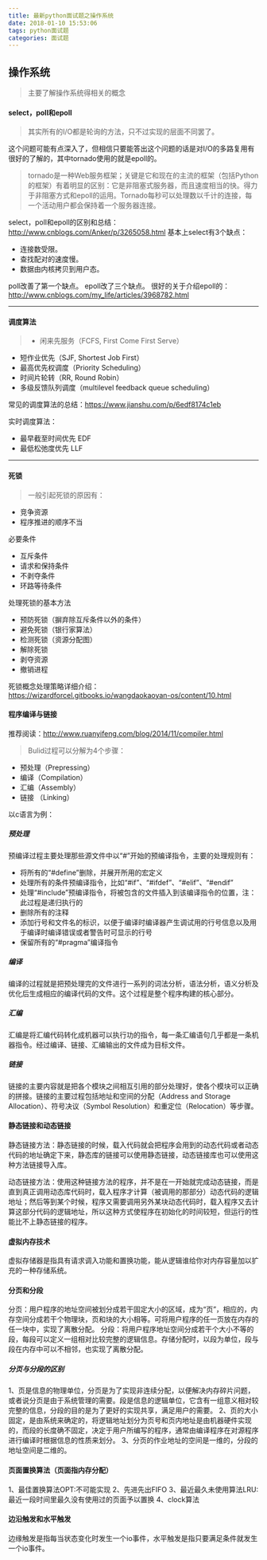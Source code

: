 ```yaml
---
title: 最新python面试题之操作系统
date: 2018-01-10 15:53:06
tags: python面试题
categories: 面试题
---
```



## 操作系统
> 主要了解操作系统得相关的概念

#### select，poll和epoll
> 其实所有的I/O都是轮询的方法，只不过实现的层面不同罢了。

这个问题可能有点深入了，但相信只要能答出这个问题的话是对I/O的多路复用有很好的了解的，其中tornado使用的就是epoll的。
> tornado是一种Web服务框架；关键是它和现在的主流的框架（包括Python的框架）有着明显的区别：它是非阻塞式服务器，而且速度相当的快。得力于非阻塞方式和epoll的运用。Tornado每秒可以处理数以千计的连接，每一个活动用户都会保持着一个服务器连接。

select，poll和epoll的区别和总结：http://www.cnblogs.com/Anker/p/3265058.html
基本上select有3个缺点：
- 连接数受限。
- 查找配对的速度慢。
- 数据由内核拷贝到用户态。

poll改善了第一个缺点。
epoll改了三个缺点。
很好的关于介绍epoll的：http://www.cnblogs.com/my_life/articles/3968782.html


---
#### 调度算法
> - 闲来先服务（FCFS, First Come First Serve）
- 短作业优先（SJF, Shortest Job First）
- 最高优先权调度（Priority Scheduling）
- 时间片轮转（RR, Round Robin）
- 多级反馈队列调度（multilevel feedback queue scheduling）

常见的调度算法的总结：https://www.jianshu.com/p/6edf8174c1eb

实时调度算法：
- 最早截至时间优先 EDF
- 最低松弛度优先 LLF

---
#### 死锁
> 一般引起死锁的原因有：
- 竞争资源
- 程序推进的顺序不当

必要条件
- 互斥条件
- 请求和保持条件
- 不剥夺条件
- 环路等待条件

处理死锁的基本方法
- 预防死锁（摒弃除互斥条件以外的条件）
- 避免死锁（银行家算法）
- 检测死锁（资源分配图）
- 解除死锁
 - 剥夺资源
 - 撤销进程
 
 
 死锁概念处理策略详细介绍：https://wizardforcel.gitbooks.io/wangdaokaoyan-os/content/10.html
#### 程序编译与链接
推荐阅读：http://www.ruanyifeng.com/blog/2014/11/compiler.html
>Bulid过程可以分解为4个步骤：
- 预处理（Prepressing）
- 编译（Compilation）
- 汇编（Assembly）
- 链接 （Linking）

以c语言为例：
##### 预处理
预编译过程主要处理那些源文件中以“#”开始的预编译指令，主要的处理规则有：
- 将所有的“#define”删除，并展开所用的宏定义
- 处理所有的条件预编译指令，比如“#if”、“#ifdef”、“#elif”、“#endif”
- 处理“#include”预编译指令，将被包含的文件插入到该编译指令的位置，注：此过程是递归执行的
- 删除所有的注释
- 添加行号和文件名的标识，以便于编译时编译器产生调试用的行号信息以及用于编译时编译错误或者警告时可显示的行号
- 保留所有的“#pragma”编译指令

##### 编译
编译的过程就是把预处理完的文件进行一系列的词法分析，语法分析，语义分析及优化后生成相应的编译代码的文件。这个过程是整个程序构建的核心部分。
##### 汇编
汇编是将汇编代码转化成机器可以执行功的指令，每一条汇编语句几乎都是一条机器指令。经过编译、链接、汇编输出的文件成为目标文件。
##### 链接
链接的主要内容就是把各个模块之间相互引用的部分处理好，使各个模块可以正确的拼接。链接的主要过程包括地址和空间的分配（Address and Storage Allocation）、符号决议（Symbol Resolution）和重定位（Relocation）等步骤。
#### 静态链接和动态链接
静态链接方法：静态链接的时候，载入代码就会把程序会用到的动态代码或者动态代码的地址确定下来，静态库的链接可以使用静态链接，动态链接库也可以使用这种方法链接导入库。

动态链接方法：使用这种链接方法的程序，并不是在一开始就完成动态链接，而是直到真正调用动态库代码时，载入程序才计算（被调用的那部分）动态代码的逻辑地址；然后等到某个时候，程序又需要调用另外某块动态代码时，载入程序又去计算这部分代码的逻辑地址，所以这种方式使程序在初始化的时间较短，但运行的性能比不上静态链接的程序。
#### 虚拟内存技术
虚拟存储器是指具有请求调入功能和置换功能，能从逻辑谁给你对内存容量加以扩充的一种存储系统。
#### 分页和分段
分页：用户程序的地址空间被划分成若干固定大小的区域，成为“页”，相应的，内存空间分成若干个物理块，页和块的大小相等。可将用户程序的任一页放在内存的任一块中，实现了离散分配。
分段：将用户程序地址空间分成若干个大小不等的段，每段可以定义一组相对比较完整的逻辑信息。存储分配时，以段为单位，段与段在内存中可以不相邻，也实现了离散分配。
##### 分页与分段的区别
1、页是信息的物理单位，分页是为了实现非连续分配，以便解决内存碎片问题，或者说分页是由于系统管理的需要。段是信息的逻辑单位，它含有一组意义相对较完整的信息，分段的目的是为了更好的实现共享，满足用户的需要。
2、页的大小固定，是由系统来确定的，将逻辑地址划分为页号和页内地址是由机器硬件实现的，而段的长度确不固定，决定于用户所编写的程序，通常由编译程序在对源程序进行编译时根据信息的性质来划分。
3、分页的作业地址的空间是一维的，分段的地址空间是二维的。
#### 页面置换算法（页面指内存分配）
1、最佳置换算法OPT:不可能实现
2、先进先出FIFO
3、最近最久未使用算法LRU:最近一段时间里最久没有使用过的页面予以置换
4、clock算法
#### 边沿触发和水平触发
边缘触发是指每当状态变化时发生一个io事件，水平触发是指只要满足条件就发生一个io事件。
 
